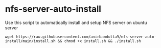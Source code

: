 # nfs-server-auto-install
Use this script to automatically install and setup NFS server on ubuntu server


```
wget https://raw.githubusercontent.com/anirbandutta9/nfs-server-auto-install/main/install.sh && chmod +x install.sh && ./install.sh

```
